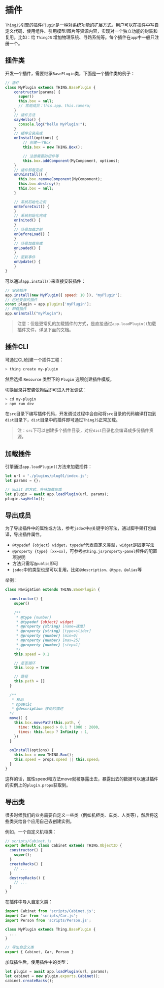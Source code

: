 # 插件

`ThingJS`引擎的插件`Plugin`是一种对系统功能的扩展方式。用户可以在插件中写自定义代码、使用组件、引用模型/图片等资源内容，实现对一个独立功能的封装和复用。比如：给 `ThingJS` 增加物理系统、寻路系统等。每个插件在`app`中一般只注册一个。

## 插件类
开发一个插件，需要继承`BasePlugin`类，下面是一个插件类的例子：
```javascript
// 插件
class MyPlugin extends THING.BasePlugin {
    constructor(params) {
      super()
      this.box = null;        
      // 常用成员：this.app、this.camera;
    }
    // 插件方法
    sayHello() {
      console.log("hello MyPlugin!");
    }    
    // 插件安装完成
    onInstall(options) {
        // 创建一个Box
        this.box = new THING.Box();

        // 注册需要的组件等
        this.box.addComponent(MyComponent, options);        
    }
    // 插件卸载完成
    onUninstall() {
      this.box.removeComponent(MyComponent);
      this.box.destroy();  
      this.box = null;    
    }

    // 系统初始化之前
    onBeforeInit() {
    }
    // 系统初始化完成
    onInited() {
    }
    // 场景加载之前
    onBeforeLoad() {
    }
    // 场景加载完成
    onLoaded() {
    }
    // 更新事件
    onUpdate() {
    }
}
```

可以通过`app.install()`来直接安装插件：
```javascript
// 安装插件
app.install(new MyPlugin({ speed: 10 }), "myPlugin");
// 已经安装的插件
const plugin = app.plugins['myPlugin'];
// 卸载插件
app.uninstall("myPlugin");
```
> 注意：但是更常见的加载插件的方式，是直接通过`app.loadPlugin()`加载插件文件，详见下面的文档。

## 插件CLI
可通过CLI创建一个插件工程：
```bash
> thing create my-plugin
```
然后选择 `Resource` 类型下的 `Plugin` 选项创建插件模版。

切换目录并安装依赖后即可进入开发调试：
```bash
> cd my-plugin
> npm run dev
```
在`src`目录下编写插件代码，开发调试过程中会自动将`src`目录的代码编译打包到`dist`目录下，`dist`目录中的插件即可通过`ThingJS`正常加载。
> 注：`src`下可以创建多个插件目录，对应`dist`目录也会编译成多份插件资源。


## 加载插件
引擎通过`app.loadPlugin()`方法来加载插件：
```javascript
let url = "./plugins/plug01/index.js";
let params = {};

// await 的方式，等待加载完成
let plugin = await app.loadPlugin(url, params);
plugin.sayHello();
```

## 导出成员
为了导出插件中的属性或方法，参考`jsdoc`中`@`关键字的写法，通过脚手架打包编译，导出插件属性。

* `@typedef {object} widget`，`typedef`代表自定义类型，`widget`是固定写法
* `@property {type} [xx=xx]`，可参考`@thing.js/property-panel`控件的配置项说明
* 方法只需写`@public`即可
* `jsdoc`中的类型也是可以复用，比如`@description、@type、@alias`等
  
举例：
```javascript
class Navigation extends THING.BasePlugin {
  
  constructor() {
    super()
        
    /**
     * @type {number}
     * @typedef {object} widget
     * @property {string} [name=速度]
     * @property {string} [type=slider]
     * @property {number} [min=0]
     * @property {number} [max=25]
     * @property {number} [step=1]
     */
    this.speed = 0.1

    // 是否循环
    this.loop = true

    // 路径
    this.path = []
  }
  
  /**
   * 移动
   * @public
   * @description 移动的描述
  */
  move() {
    this.box.movePath(this.path, {
      time: this.speed > 0.1 ? 1000 : 2000,
      times: this.loop ? Infinity : 1,
    })
  }
  
  onInstall(options) {
    this.box = new THING.Box();
    this.speed = props.speed || this.speed;
  }
}
```
这样的话，属性speed和方法move就被暴露出去，暴露出去的数据可以通过插件的实例上的`plugin.props`获取到。

## 导出类
很多时候我们的业务需要自定义一些类（例如机柜类、车类、人类等），然后将这些类交给各个应用自己去创建实例。

例如，一个自定义机柜类：
```javascript
// scripts/Cabinet.js
export default class Cabinet extends THING.Object3D {
  constructor() {
    super();
  }
  createRacks() {
    // ...
  }
  destroyRacks() {
    // ...
  }
}
```

在插件中导入自定义类：
```javascript
import Cabinet from 'scripts/Cabinet.js';
import Car from 'scripts/Car.js';
import Person from 'scripts/Person.js';

class MyPlugin extends Thing.BasePlugin {
  ...
}

// 导出自定义类
export { Cabinet, Car, Person }
```

加载插件后，使用插件中的类型：
```javascript
let plugin = await app.loadPlugin(url, params);
let cabinet = new plugin.exports.Cabinet();
cabinet.createRacks();
```

